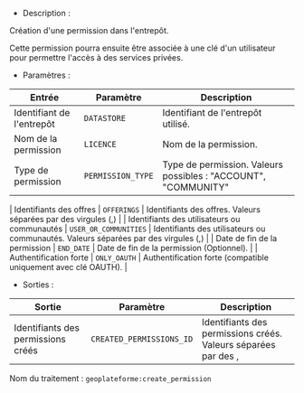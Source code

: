- Description :

Création d'une permission dans l'entrepôt.

Cette permission pourra ensuite être associée à une clé d'un utilisateur pour permettre l'accès à des services privées.

- Paramètres :

| Entrée           | Paramètre          | Description                                                |
|------------------|--------------------|------------------------------------------------------------|
| Identifiant de l'entrepôt    | `DATASTORE`        | Identifiant de l'entrepôt utilisé.  |
| Nom de la permission  | `LICENCE`        | Nom de la permission. |
| Type de permission  | `PERMISSION_TYPE`        | Type de permission. Valeurs possibles : "ACCOUNT", "COMMUNITY"|

| Identifiants des offres  | `OFFERINGS`        | Identifiants des offres. Valeurs séparées par des virgules (,) |
| Identifiants des utilisateurs ou communautés  | `USER_OR_COMMUNITIES`        | Identifiants des utilisateurs ou communautés. Valeurs séparées par des virgules (,) |
| Date de fin de la permission | `END_DATE`        | Date de fin de la permission (Optionnel). |
| Authentification forte  | `ONLY_OAUTH`        | Authentification forte (compatible uniquement avec clé OAUTH). |

- Sorties :

| Sortie                             | Paramètre                           | Description                    |
|------------------------------------|-------------------------------------|--------------------------------|
| Identifiants des permissions créés | `CREATED_PERMISSIONS_ID`        | Identifiants des permissions créés. Valeurs séparées par des , |

Nom du traitement : `geoplateforme:create_permission`
